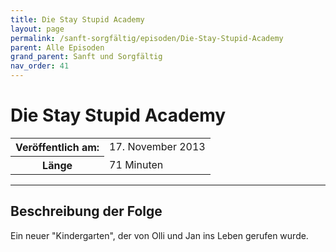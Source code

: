 ```yaml
---
title: Die Stay Stupid Academy
layout: page
permalink: /sanft-sorgfältig/episoden/Die-Stay-Stupid-Academy
parent: Alle Episoden
grand_parent: Sanft und Sorgfältig
nav_order: 41
---
```


# Die Stay Stupid Academy
<table class="resp-table dcf-table dcf-table-responsive dcf-table-bordered dcf-table-striped dcf-w-100%">
                    <tbody>
                        <tr>
                            <th scope="row">Veröffentlich am:</th>
                            <td data-label="Veröffentlich am:">17. November 2013</td>
                        </tr>
                        <tr>
                            <th scope="row">Länge </th>
                            <td data-label="Länge ">71 Minuten</td>
                        </tr></tbody>
                </table>

***

## Beschreibung der Folge

<div>
Ein neuer "Kindergarten", der von Olli und Jan ins Leben gerufen wurde.  
</div>

